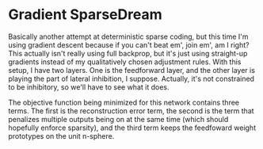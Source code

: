 # Gradient SparseDream

Basically another attempt at deterministic sparse coding, but this time I'm using gradient descent because if you can't beat em', join em', am I right?  This actually isn't really using full backprop, but it's just using straight-up gradients instead of my qualitatively chosen adjustment rules.  With this setup, I have two layers.  One is the feedforward layer, and the other layer is playing the part of lateral inhibition, I suppose.  Actually, it's not constrained to be inhibitory, so we'll have to see what it does.  

The objective function being minimized for this network contains three terms.  The first is the reconstruction error term, the second is the term that penalizes multiple outputs being on at the same time (which should hopefully enforce sparsity), and the third term keeps the feedfoward weight prototypes on the unit n-sphere.